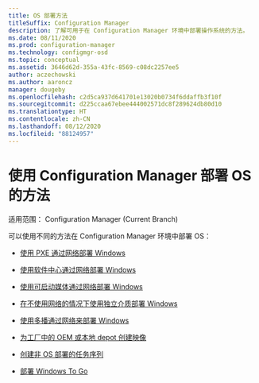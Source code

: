 ```yaml
---
title: OS 部署方法
titleSuffix: Configuration Manager
description: 了解可用于在 Configuration Manager 环境中部署操作系统的方法。
ms.date: 08/11/2020
ms.prod: configuration-manager
ms.technology: configmgr-osd
ms.topic: conceptual
ms.assetid: 3646d62d-355a-43fc-8569-c08dc2257ee5
author: aczechowski
ms.author: aaroncz
manager: dougeby
ms.openlocfilehash: c2d5ca937d641701e13020b0734f6ddaffb3f10f
ms.sourcegitcommit: d225ccaa67ebee444002571dc8f289624db80d10
ms.translationtype: HT
ms.contentlocale: zh-CN
ms.lasthandoff: 08/12/2020
ms.locfileid: "88124957"
---
```

# <a name="os-deployment-methods-with-configuration-manager"></a>使用 Configuration Manager 部署 OS 的方法

适用范围：  Configuration Manager (Current Branch)

可以使用不同的方法在 Configuration Manager 环境中部署 OS：

- [使用 PXE 通过网络部署 Windows](use-pxe-to-deploy-windows-over-the-network.md)  

- [使用软件中心通过网络部署 Windows](use-software-center-to-deploy-windows-over-the-network.md)  

- [使用可启动媒体通过网络部署 Windows](use-bootable-media-to-deploy-windows-over-the-network.md)  

- [在不使用网络的情况下使用独立介质部署 Windows](use-stand-alone-media-to-deploy-windows-without-using-the-network.md)  

- [使用多播通过网络来部署 Windows](use-multicast-to-deploy-windows-over-the-network.md)  

- [为工厂中的 OEM 或本地 depot 创建映像](create-an-image-for-an-oem-in-factory-or-a-local-depot.md)  

- [创建非 OS 部署的任务序列](create-a-task-sequence-for-non-operating-system-deployments.md)

- [部署 Windows To Go](deploy-windows-to-go.md)  

